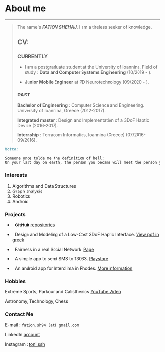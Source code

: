# About me
---
>The name's ***FATION SHEHAJ***. I am a tireless seeker of knowledge.
>
> ## CV:
>
> ### CURRENTLY
>
> * I am a postgraduate student at the University of Ioannina.
>Field of study : **Data and Computer Systems Engineering** (10/2019 - ).
>
> * **Junior Mobile Engineer** at PD Neurotechnology (09/2020 - ).
>
> ### PAST
>
>**Bachelor of Engineering** : Computer Science and Engineering. University of Ioannina, Greece (2012-2017).
>
>**Integrated master** : Design and Implementation of a 3DoF Haptic Device (2016-2017).
>
>**Internship** : Terracom Informatics, Ioannina (Greece) (07/2016-09/2016).


```markdown
Motto:

Someone once tolde me the definition of hell:
On your last day on earth, the person you became will meet the person you could have become.
```

### Interests
1. Algorithms and Data Structures
2. Graph analysis
3. Robotics
4. Android


### Projects

* &nbsp; **GitHub** [repositories](https://github.com/FationSH?tab=repositories)

* &nbsp; Design and Modeling of a Low-Cost 3DoF Haptic Interface. [View pdf in greek](https://github.com/FationSH/myPort/blob/master/3DoF_Interface/3DoF_HapticRB.pdf)

* &nbsp; Fairness in a real Social Network. [Page](https://george50450.github.io/social_networks/)

* &nbsp; A simple app to send SMS to 13033. [Playstore](https://play.google.com/store/apps/details?id=sotiris.zogos.a13033)

* &nbsp; An android app for Interclima in Rhodes. [More information](interclima.html)

### Hobbies

Extreme Sports, Parkour and Calisthenics [YouTube Video](https://www.youtube.com/watch?v=qzZcui2diGw)

Astronomy, Technology, Chess

### Contact Me

E-mail : `fation.sh94 (at) gmail.com`

LinkedIn [account](https://www.linkedin.com/in/fation-shehaj/)

Instagram : [toni.ssh](https://www.instagram.com/toni.ssh/)
